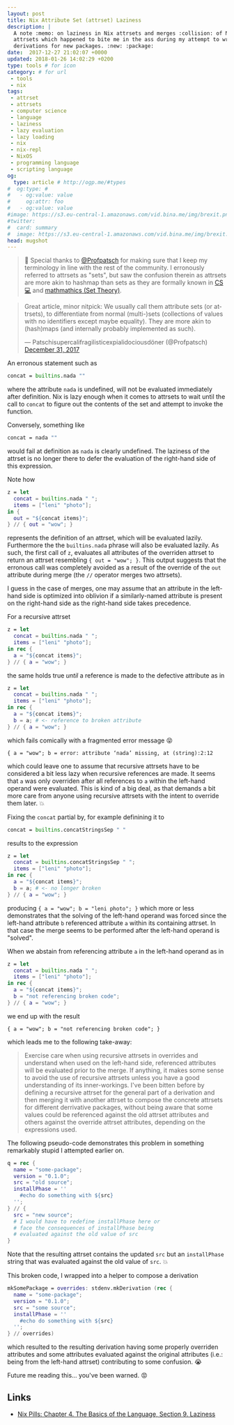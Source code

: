 ```yaml
---
layout: post
title: Nix Attribute Set (attrset) Laziness
description: |
  A note :memo: on laziness in Nix attrsets and merges :collision: of Nix
  attrsets which happened to bite me in the ass during my attempt to write a few
  derivations for new packages. :new: :package:
date:  2017-12-27 21:02:07 +0000
updated: 2018-01-26 14:02:29 +0200
type: tools # for icon
category: # for url
 - tools
 - nix
tags:
 - attrset
 - attrsets
 - computer science
 - language
 - laziness
 - lazy evaluation
 - lazy loading
 - nix
 - nix-repl
 - NixOS
 - programming language
 - scripting language
og:
  type: article # http://ogp.me/#types
#  og:type: #
#   - og:value: value
#     og:attr: foo
#   - og:value: value
#image: https://s3.eu-central-1.amazonaws.com/vid.bina.me/img/brexit.png
#twitter:
#  card: summary
#  image: https://s3.eu-central-1.amazonaws.com/vid.bina.me/img/brexit.png
head: mugshot
---
```


> :bow: Special thanks to [@Profpatsch][profpatsch] for making sure that I keep
my terminology in line with the rest of the community. I erronously referred to
attrsets as "sets", but saw the confusion therein as attrsets are more akin to
hashmap than sets as they are formally known in [CS :computer:][set-cs] and
[mathmathics (Set Theory)][set-math].

<div class="element tweet">
  <blockquote class="twitter-tweet" data-lang="en"><p lang="en" dir="ltr">Great article, minor nitpick: We usually call them attribute sets (or attrsets), to differentiate from normal (multi-)sets (collections of values with no identifiers except maybe equality). They are more akin to (hash)maps (and internally probably implemented as such).</p>&mdash; Patschisupercalifragilisticexpialidociousdöner (@Profpatsch) <a href="https://twitter.com/Profpatsch/status/947462980568059905?ref_src=twsrc%5Etfw">December 31, 2017</a></blockquote>
<script async src="https://platform.twitter.com/widgets.js" charset="utf-8"></script>

</div>
An erronous statement such as

```nix
concat = builtins.nada ""
```

where the attribute `nada` is undefined, will not be evaluated immediately
after definition. Nix is lazy enough when it comes to attrsets to wait until
the call to `concat` to figure out the contents of the set and attempt to invoke
the function.

Conversely, something like

```nix
concat = nada ""
```

would fail at definition as `nada` is clearly undefined. The laziness of the
attrset is no longer there to defer the evaluation of the right-hand side of
this expression.

Note how

```nix
z = let
  concat = builtins.nada " ";
  items = ["leni" "photo"];
in {
  out = "${concat items}";
} // { out = "wow"; }
```

represents the definition of an attrset, which will be evaluated lazily.
Furthermore the the `builtins.nada` phrase will also be evaluated lazily. As
such, the first call of `z`, evaluates all attributes of the overriden attrset
to return an attrset resembling `{ out = "wow"; }`. This output suggests that
the erronous call was completely avoided as a result of the override of the
`out` attribute during merge (the `//` operator merges two attrsets).

I guess in the case of merges, one may assume that an attribute in the
left-hand side is optimized into oblivion if a similarly-named attribute is
present on the right-hand side as the right-hand side takes precedence.

For a recursive attrset

```nix
z = let
  concat = builtins.nada " ";
  items = ["leni" "photo"];
in rec {
  a = "${concat items}";
} // { a = "wow"; }
```

the same holds true *until* a reference is made to the defective attribute as in

```nix
z = let
  concat = builtins.nada " ";
  items = ["leni" "photo"];
in rec {
  a = "${concat items}";
  b = a; # <- reference to broken attribute
} // { a = "wow"; }
```

which fails comically with a fragmented error message :stuck_out_tongue_closed_eyes:

```
{ a = "wow"; b = error: attribute ‘nada’ missing, at (string):2:12
```

which could leave one to assume that recursive attrsets have to be considered
a bit less lazy when recursive references are made. It seems that `a` was
only overriden after all references to `a` within the left-hand operand were
evaluated. This is kind of a big deal, as that demands a bit more care from
anyone using recursive attrsets with the intent to override them later. :boom:

Fixing the `concat` partial by, for example definining it to

```nix
concat = builtins.concatStringsSep " "
```

results to the expression

```nix
z = let
  concat = builtins.concatStringsSep " ";
  items = ["leni" "photo"];
in rec {
  a = "${concat items}";
  b = a; # <- no longer broken
} // { a = "wow"; }
```

producing `{ a = "wow"; b = "leni photo"; }` which more or less demonstrates
that the solving of the left-hand operand was forced since the left-hand
attribute `b` referenced attribute `a` within its containing attrset. In that
case the merge seems to be performed after the left-hand operand is "solved".


When we abstain from referencing attribute `a` in the left-hand operand as in

```nix
z = let
  concat = builtins.nada " ";
  items = ["leni" "photo"];
in rec {
  a = "${concat items}";
  b = "not referencing broken code";
} // { a = "wow"; }
```

we end up with the result

```
{ a = "wow"; b = "not referencing broken code"; }
```

which leads me to the following take-away:

> Exercise care when using recursive attrsets in overrides and understand when
used on the left-hand side, referenced attributes will be evaluated prior to the
merge.  If anything, it makes some sense to avoid the use of recursive attrsets
unless you have a good understanding of its inner-workings. I've been bitten
before by defining a recursive attrset for the general part of a derivation and
then merging it with another attrset to compose the concrete attrsets for
different derrivative packages, without being aware that some values could be
referenced against the old attrset attributes and others against the override
attrset attributes, depending on the expressions used.

The following pseudo-code demonstrates this problem in something remarkably stupid
I attempted earlier on.

```nix
q = rec {
  name = "some-package";
  version = "0.1.0";
  src = "old source";
  installPhase = ''
    #echo do something with ${src}
  '';
} // {
  src = "new source";
  # I would have to redefine installPhase here or
  # face the consequences of installPhase being
  # evaluated against the old value of src
}
```

Note that the resulting attrset contains the updated `src` but an `installPhase`
string that was evaluated against the old value of `src`. :boom:

This broken code, I wrapped into a helper to compose a derivation

```nix
mkSomePackage = overrides: stdenv.mkDerivation (rec {
  name = "some-package";
  version = "0.1.0";
  src = "some source";
  installPhase = ''
    #echo do something with ${src}
  '';
} // overrides)
```

which resulted to the resulting derivation having some properly overriden
attributes and some attributes evaluated against the original attributes
(i.e.: being from the left-hand attrset) contributing to some confusion. :sob:

Future me reading this... you've been warned. :rage:

## Links

 - [Nix Pills: Chapter 4. The Basics of the Language, Section 9. Laziness][nix-pill-basics]

[profpatsch]: http://profpatsch.de/
[set-math]: https://en.wikipedia.org/wiki/Set_(mathematics)
[set-cs]: https://en.wikipedia.org/wiki/Set_(abstract_data_type)
[nix-pill-basics]: https://nixos.org/nixos/nix-pills/basics-of-language.html#idm140737316523008
